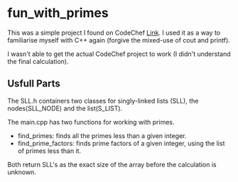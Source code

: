 # fun_with_primes

This was a simple project I found on CodeChef [Link](https://www.codechef.com/problems/MAXSPSUM). I used it as a way to familiarise myself with C++ again (forgive the mixed-use of cout and printf). 

I wasn't able to get the actual CodeChef project to work (I didn't understand the final calculation).

## Usfull Parts
The SLL.h containers two classes for singly-linked lists (SLL), the nodes(SLL_NODE) and the list(S_LIST). 

The main.cpp has two functions for working with primes.
* find_primes: finds all the primes less than a given integer.
* find_prime_factors: finds prime factors of a given integer, using the list of primes less than it.

Both return SLL's as the exact size of the array before the calculation is unknown. 

